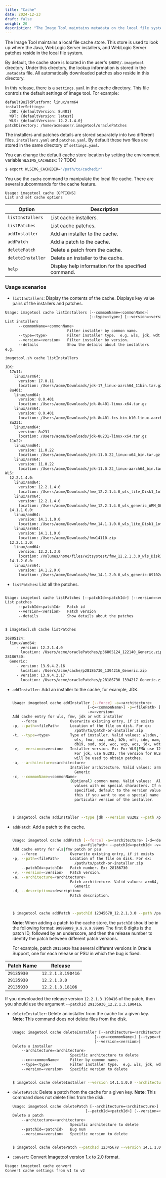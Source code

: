```yaml
---
title: "Cache"
date: 2024-12-23
draft: false
weight: 20
description: "The Image Tool maintains metadata on the local file system for patches and installers.  You can use the cache command to manipulate the local metadata."
---
```


The Image Tool maintains a local file cache store. This store is used to look up where the Java, WebLogic Server installers, and WebLogic Server patches reside in the local file system.

By default, the cache store is located in the user's ```$HOME/.imagetool``` directory.  Under this directory, the lookup information is stored in the ```.metadata``` file.  All automatically downloaded patches also reside in this directory.

In this release, there is a `settings.yaml` in the cache directory.  This file controls the default settings of image tool.  For example: 

```bash
defaultBuildPlatform: linux/arm64
installerSettings:
  JDK: {defaultVersion: 8u401}
  WDT: {defaultVersion: latest}
  WLS: {defaultVersion: 12.2.1.4.0}
patchDirectory: /home/acmeuser/.imagetool/oraclePatches
```

The installers and patches details are stored separately into two different files. `installers.yaml` and `patches.yaml`.  By default these two files are stored in the same 
directory of `settings.yaml`.

You can change the default cache store location by setting the environment variable `WLSIMG_CACHEDIR`: ?? TODO 

```bash
$ export WLSIMG_CACHEDIR="/path/to/cachedir"
```

You use the `cache` command to manipulate the local file cache. There are several subcommands for the cache feature.

```
Usage: imagetool cache [OPTIONS]
List and set cache options
```

| Option | Description |
| --- | --- |
|`listInstallers`| List cache installers. |
|`listPatches`| List cache patches. |
|`addInstaller` | Add an installer to the cache. |
| `addPatch` | Add a patch to the cache.  |
| `deletePatch` | Delete a patch from the cache.  |
| `deleteInstaller` | Delete an installer to the cache.  |
| `help` | Display help information for the specified command.|


### Usage scenarios

- `listInstallers`: Display the contents of the cache. Displays key value pairs of the installers and patches.
```bash
Usage: imagetool cache listInstallers [--commonName=<commonName>]
                                      [--type=<type>] [--version=<version>]
List installers
      --commonName=<commonName>
                            Filter installer by common name.
      --type=<type>         Filter installer type.  e.g. wls, jdk, wdt
      --version=<version>   Filter installer by version.
      --details             Show the details about the installers
e.g.

imagetool.sh cache listInstallers

JDK:
  17u11:
    linux/arm64:
      version: 17.0.11
      location: /Users/acme/Downloads/jdk-17_linux-aarch64_11bin.tar.gz
  8u401:
    linux/amd64:
      version: 8.0.401
      location: /Users/acme/Downloads/jdk-8u401-linux-x64.tar.gz
    linux/arm64:
      version: 8.0.401
      location: /Users/acme/Downloads/jdk-8u401-fcs-bin-b10-linux-aarch64-19_dec_2023.tar.gz
  8u231:
    linux/amd64:
      version: 8u231
      location: /Users/acme/Downloads/jdk-8u231-linux-x64.tar.gz
  11u22:
    linux/amd64:
      version: 11.0.22
      location: /Users/acme/Downloads/jdk-11.0.22_linux-x64_bin.tar.gz
    linux/arm64:
      version: 11.0.22
      location: /Users/acme/Downloads/jdk-11.0.22_linux-aarch64_bin.tar.gz
WLS:
  12.2.1.4.0:
    linux/amd64:
      version: 12.2.1.4.0
      location: /Users/acme/Downloads/fmw_12.2.1.4.0_wls_lite_Disk1_1of1.zip
    linux/arm64:
      version: 12.2.1.4.0
      location: /Users/acme/Downloads/fmw_12.2.1.4.0_wls_generic_ARM_OCI.zip
  14.1.1.0.0:
    linux/amd64:
      version: 14.1.1.0.0
      location: /Users/acme/Downloads/fmw_14.1.1.0.0_wls_lite_Disk1_1of1.zip
    linux/arm64:
      version: 14.1.1.0.0
      location: /Users/acme/Downloads/fmw14110.zip
  12.2.1.3.0:
    linux/amd64:
      version: 12.2.1.3.0
      location: /Volumes/home/files/witsystest/fmw_12.2.1.3.0_wls_Disk1_1of1.zip
  14.1.2.0.0:
    linux/arm64:
      version: 14.1.2.0.0
      location: /Users/acme/Downloads/fmw_14.1.2.0.0_wls_generic-091024.jar
```

- `listPatches`:  List all the patches.

```bash

Usage: imagetool cache listPatches [--patchId=<patchId>] [--version=<version>]
List patches
      --patchId=<patchId>   Patch id
      --version=<version>   Patch version
      --details             Show details about the patches


$ imagetool.sh cache listPatches

36805124:
  linux/amd64:
     - version: 12.2.1.4.0
       location: /Users/acme/oraclePatches/p36805124_122140_Generic.zip
28186730:
  Generic:
     - version: 13.9.4.2.16
       location: /Users/acme/cache/p28186730_1394216_Generic.zip
     - version: 13.9.4.2.17
       location: /Users/acme/oraclePatches/p28186730_1394217_Generic.zip


```


- `addInstaller`: Add an installer to the cache, for example, JDK.
    ```bash
  
  Usage: imagetool cache addInstaller [--force] -a=<architecture>
                                      [-c=<commonName>] -p=<filePath> [-t=<type>]
                                      -v=<version>
  Add cache entry for wls, fmw, jdk or wdt installer
        --force               Overwrite existing entry, if it exists
    -p, --path=<filePath>     Location of the file on disk. For ex:
                                /path/to/patch-or-installer.zip
    -t, --type=<type>         Type of installer. Valid values: wlsdev, wlsslim,
                                wls, fmw, soa, osb, b2b, mft, idm, oam, ohs,
                                db19, oud, oid, wcc, wcp, wcs, jdk, wdt, odi
    -v, --version=<version>   Installer version. Ex: For WLS|FMW use 12.2.1.3.0
                                For jdk, use 8u201. The version for WLS, FMW etc.
                                will be used to obtain patches.
    -a, --architecture=<architecture>
                              Installer architecture. Valid values: arm64, amd64,
                                Generic
    -c, --commonName=<commonName>
                              (Optional) common name. Valid values:  Alphanumeric
                                values with no special characters. If not
                                specified, default to the version value.  Use
                                this if you want to use a special name for the
                                particular version of the installer.

  
  
    $ imagetool cache addInstaller --type jdk --version 8u202 --path /path/to/local/jdk.tar.gz --architecture AMD64
    ```

- `addPatch`: Add a patch to the cache.
    ```bash
  
  Usage: imagetool cache addPatch [--force] -a=<architecture> [-d=<description>]
                                  -p=<filePath> --patchId=<patchId> -v=<version>
  Add cache entry for wls|fmw patch or psu
        --force               Overwrite existing entry, if it exists
    -p, --path=<filePath>     Location of the file on disk. For ex:
                                /path/to/patch-or-installer.zip
        --patchId=<patchId>   Patch number. Ex: 28186730
    -v, --version=<version>   Patch version.
    -a, --architecture=<architecture>
                              Patch architecture. Valid values: arm64, amd64,
                                Generic
    -d, --description=<description>
                              Patch description.

  
  
    $ imagetool cache addPatch --patchId 12345678_12.2.1.3.0 --path /path/to/patch.zip --architecture AMD64
    ```
    **Note**:  When adding a patch to the cache store, the `patchId` should be in the following format:  `99999999_9.9.9.9.99999`  The first 8 digits is the patch ID, followed by an underscore, and then the release number to identify the patch between different patch versions.  

    For example, patch `29135930` has several different versions in Oracle Support, one for each release or PSU in which the bug is fixed.

| Patch Name | Release |
| ---------|---------|
| `29135930` | `12.2.1.3.190416`|
| `29135930` | `12.2.1.3.0` |
| `29135930` | `12.2.1.3.18106` |

If you downloaded the release version ```12.2.1.3.190416``` of the patch, then you should use the argument ```--patchId 29135930_12.2.1.3.190416```.


- `deleteInstaller`: Delete an installer from the cache for a given key. **Note**: This command does not delete files from the disk.
    ```bash
  
  Usage: imagetool cache deleteInstaller [--architecture=<architecture>]
                                         [--cn=<commonName>] [--type=<type>]
                                         [--version=<version>]
  Delete a installer
        --architecture=<architecture>
                              Specific architecture to delete
        --cn=<commonName>     Filter by common name. 
        --type=<type>         Filter installer type.  e.g. wls, jdk, wdt
        --version=<version>   Specific version to delete

  
    $ imagetool cache deleteInstaller --version 14.1.1.0.0 --architecture ARM64 
    ```

- `deletePatch`: Delete a patch from the cache for a given key. **Note**: This command does not delete files from the disk.
    ```bash
  Usage: imagetool cache deletePatch [--architecture=<architecture>]
                                     [--patchId=<patchId>] [--version=<version>]
  Delete a patch
        --architecture=<architecture>
                              Specific architecture to delete
        --patchId=<patchId>   Bug num
        --version=<version>   Specific version to delete

  
    $ imagetool cache deletePatch --patchId 12345678 --version 14.1.1.0.0 --architecture ARM64 
    ```

- `convert`:  Convert Imagetool version 1.x to 2.0 format.

```bash
Usage: imagetool cache convert
Convert cache settings from v1 to v2
```